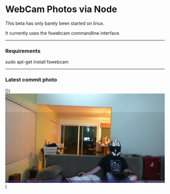 WebCam Photos via Node
================

This beta has only barely been started on linux.

It currently uses the fswebcam commandline interface.

---
### Requirements
sudo apt-get install fswebcam

---
### Latest commit photo
[](![Latest node webcam photo from commit](https://raw.githubusercontent.com/RIAEvangelist/node-webcam-photo/master/0.jpg))
